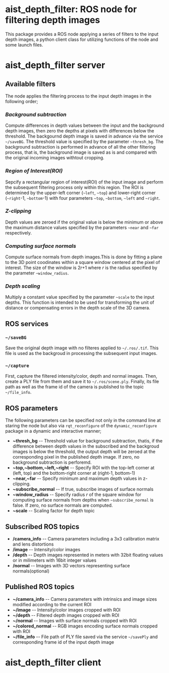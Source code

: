 aist_depth_filter: ROS node for filtering depth images
==================================================

This package provides a ROS node applying a series of filters to the input depth images, a python client class for utilizing functions of the node and some launch files.

# aist_depth_filter server

## Available filters

The node applies the filtering process to the input depth images in the following order;

### *Background subtraction* 

Compute differences in depth values between the input and the background depth images, then zero the depths at pixels with differences below the threshold. The backgournd depth image is saved in advance via the service `~/saveBG`. The threshold value is specified by the parameter `~thresh_bg`. The background subtraction is performed in advance of all the other filtering process, that is, the background image is saved as is and compared with the original incoming images withtout cropping.

### *Region of Interest(ROI)*

Sepcify a rectangular region of interest(ROI) of the input image and perform the subsequent filtering process only within this region. The ROI is determined by the upper-left corner (`~left`, `~top`) and lower-right corner (`~right`-1, `~bottom`-1) with four parameters `~top`, `~bottom`, `~left` and `~right`.

### *Z-clipping*

Depth values are zeroed if the original value is below the minimum or above the maximum distance values specified by the parameters `~near` and `~far` respectively.

### *Computing surface normals*

Compute surface normals from depth images.This is done by fitting a plane to the 3D point coodinates within a square window centered at the pixel of interest. The size of the window is 2*r*+1 where *r* is the radius specified by the parameter `~window_radius`.

### *Depth scaling*

Multiply a constant value specified by the parameter `~scale` to the input depths. This function is intended to be used for transforming the unit of distance or compensating errors in the depth scale of the 3D camera.

## ROS services

### `~/saveBG`

Save the original depth image with no filteres applied to `~/.ros/.tif`. This file is used as the backgroud in processing the subsequent input images.

### `~/capture`

First, capture the filtered intensity/color, depth and normal images. Then, create a PLY file from them and save it to `~/.ros/scene.ply`. Finally, its file path as well as the frame id of the camera is published to the topic `~/file_info`.

## ROS parameters

The following parameters can be specified not only in the command line at staring the node but also via `rqt_reconfigure` of the `dynamic_reconfigure` package in a dynamic and interactive manner;

- **~thresh_bg** -- Threshold value for background subtraction, thatis, if the difference between depth values in the subscribed and the backgroud images is below the threshold, the output depth will be zeroed at the corresponding pixel in the published depth image. If zero, no background subtraction is perforemd.
- **~top,~bottom,~left,~right** -- Specify ROI with the top-left corner at (left, top) and the bottom-right corner at (right-1, bottom-1)
- **~near,~far** -- Specify minimum and maximum depth values in z-clipping.
- **~subscribe_normal** -- If true, subscribe images of surface normals
- **~window_radius** -- Specify radius *r* of the square window for computing surface normals from depths when `~subscribe_normal` is false. If zero, no surface normals are computed.
- **~scale** -- Scaling factor for depth topic

## Subscribed ROS topics

- **/camera_info** -- Camera parameters including a 3x3 calibration matrix and lens distortions
- **/image** -- Intensity/color images
- **/depth** -- Depth images represented in meters with 32bit floating values or in milimeters with 16bit integer values
- **/normal** -- Images with 3D vectors representing surface normals(optional)

## Published ROS topics

- **~/camera_info** -- Camera parameters with intrinsics and image sizes modified according to the current ROI
- **~/image** -- Intensity/color images cropped with ROI
- **~/depth** -- Filtered depth images cropped with ROI
- **~/normal** -- Images with surface normals cropped with ROI
- **~/colored_normal** -- RGB images encoding surface normals cropped with ROI
- **~/file_info** -- File path of PLY file saved via the service `~/savePly` and corresponding frame id of the input depth image


# aist_depth_filter client

